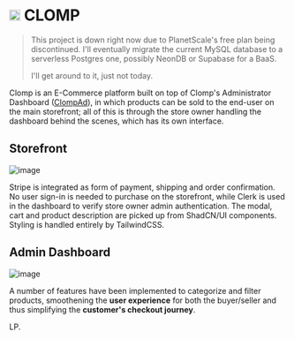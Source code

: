 # <img src="https://github.com/lorenzopasqualini/clomp/assets/63103853/a77002f2-10a9-4b49-8d43-e9092a28ef63" width="20" align=”center”> CLOMP

>This project is down right now due to PlanetScale's free plan being discontinued. I'll eventually migrate the current MySQL database to a serverless Postgres one, possibly NeonDB or Supabase for a BaaS.
>
>I'll get around to it, just not today.

Clomp is an E-Commerce platform built on top of Clomp's Administrator Dashboard ([ClompAd](https://github.com/lorenzopasqualini/clompAd)), in which products can be sold to the end-user on the main storefront; all of this is through the store owner handling the dashboard behind the scenes, which has its own interface.

## Storefront

![image](https://github.com/lorenzopasqualini/clomp/assets/63103853/09ed90e3-15e8-4f19-8963-2bec9a1041f3)

Stripe is integrated as form of payment, shipping and order confirmation. No user sign-in is needed to purchase on the storefront, while Clerk is used in the dashboard to verify store owner admin authentication. The modal, cart and product description are picked up from ShadCN/UI components. Styling is handled entirely by TailwindCSS.

## Admin Dashboard

![image](https://github.com/lorenzopasqualini/clomp/assets/63103853/d1f9f882-7fc5-4678-b086-8ae1705b34a0)

A number of features have been implemented to categorize and filter products, smoothening the **user experience** for both the buyer/seller and thus simplifying the **customer's checkout journey**.

LP.
